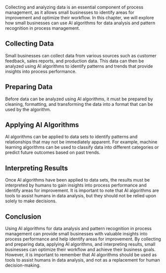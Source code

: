
Collecting and analyzing data is an essential component of process management, as it allows small businesses to identify areas for improvement and optimize their workflow. In this chapter, we will explore how small businesses can use AI algorithms for data analysis and pattern recognition in process management.

Collecting Data
---------------

Small businesses can collect data from various sources such as customer feedback, sales reports, and production data. This data can then be analyzed using AI algorithms to identify patterns and trends that provide insights into process performance.

Preparing Data
--------------

Before data can be analyzed using AI algorithms, it must be prepared by cleaning, formatting, and transforming the data into a format that can be used by the algorithm.

Applying AI Algorithms
----------------------

AI algorithms can be applied to data sets to identify patterns and relationships that may not be immediately apparent. For example, machine learning algorithms can be used to classify data into different categories or predict future outcomes based on past trends.

Interpreting Results
--------------------

Once AI algorithms have been applied to data sets, the results must be interpreted by humans to gain insights into process performance and identify areas for improvement. It is important to note that AI algorithms are tools to assist humans in data analysis, but they should not be relied upon solely to make decisions.

Conclusion
----------

Using AI algorithms for data analysis and pattern recognition in process management can provide small businesses with valuable insights into process performance and help identify areas for improvement. By collecting and preparing data, applying AI algorithms, and interpreting results, small businesses can optimize their workflow and achieve their business goals. However, it is important to remember that AI algorithms should be used as tools to assist humans in data analysis, and not as a replacement for human decision-making.
